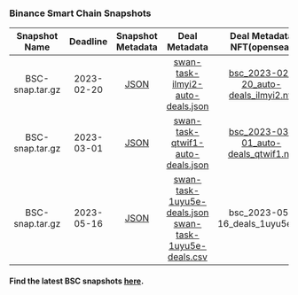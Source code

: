 ### Binance Smart Chain Snapshots

| Snapshot Name | Deadline | Snapshot Metadata | Deal Metadata | Deal Metadata NFT(opensea) |
| :-: | :-: | :-: | :-: | :-: |
| BSC-snap.tar.gz | 2023-02-20 | [JSON](2023-02-20_bsc/bsc-2023-02-20.json ':include') | [swan-task-ilmyi2-auto-deals.json](2023-02-20_bsc/swan-task-ilmyi2-auto-deals.json ':include') | [bsc_2023-02-20_auto-deals_ilmyi2.nft](https://opensea.io/assets/matic/0xa6787587159c017ad83fe28e746fcfae0dd91383/189) |
| BSC-snap.tar.gz | 2023-03-01 | [JSON](2023-03-01_bsc/bsc-2023-03-01.json ':include') | [swan-task-qtwif1-auto-deals.json](2023-03-01_bsc/swan-task-qtwif1-auto-deals.json ':include') | [bsc_2023-03-01_auto-deals_qtwif1.nft](https://opensea.io/assets/matic/0xa6787587159c017ad83fe28e746fcfae0dd91383/190) |
| BSC-snap.tar.gz | 2023-05-16 | [JSON](2023-05-16_bsc/bsc-mainnet_2023-05-16.json ':include') | [swan-task-1uyu5e-deals.json](2023-05-16_bsc/swan-task-1uyu5e-deals.json ':include') <br> [swan-task-1uyu5e-deals.csv](2023-05-16_bsc/swan-task-1uyu5e-deals.csv)| bsc_2023-05-16_deals_1uyu5e.nft |

#### Find the latest BSC snapshots [here](https://github.com/bnb-chain/bsc-snapshots).

